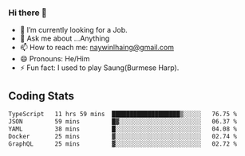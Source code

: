 ### Hi there 👋

- 🔭 I’m currently looking for a Job.
- 💬 Ask me about ...Anything
- 📫 How to reach me: naywinlhaing@gmail.com
- 😄 Pronouns: He/Him
- ⚡ Fun fact: I used to play Saung(Burmese Harp).


## Coding Stats
<!--START_SECTION:waka-->

```txt
TypeScript   11 hrs 59 mins  ███████████████████▒░░░░░   76.75 %
JSON         59 mins         █▓░░░░░░░░░░░░░░░░░░░░░░░   06.37 %
YAML         38 mins         █░░░░░░░░░░░░░░░░░░░░░░░░   04.08 %
Docker       25 mins         ▓░░░░░░░░░░░░░░░░░░░░░░░░   02.74 %
GraphQL      25 mins         ▓░░░░░░░░░░░░░░░░░░░░░░░░   02.72 %
```

<!--END_SECTION:waka-->
